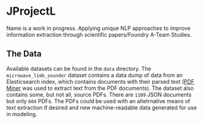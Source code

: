 # JProjectL
Name is a work in progress. Applying unique NLP approaches to improve information extraction through scientific papers/Foundry A-Team Studies.


## The Data

Available datasets can be found in the `data` directory. The `microwave_limb_sounder` dataset contains a data dump of data from an Elasticsearch index, which contains documents with their parsed text ([PDF Miner](https://github.com/euske/pdfminer) was used to extract text from the PDF documents). The dataset also contains some, but not all, source PDFs. There are `1109` JSON documents but only `604` PDFs. The PDFs could be used with an altetrnative means of text extraction if desired and new machine-readable data generated for use in modeling. 


